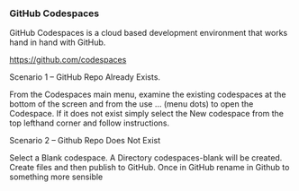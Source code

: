 ### GitHub Codespaces

GitHub Codespaces is a cloud based development environment that works hand in hand with GitHub.

https://github.com/codespaces

Scenario 1 – GitHub Repo Already Exists.

From the Codespaces main menu, examine the existing codespaces at the bottom of the screen and from the use … (menu dots) to open the Codespace. If it does not exist simply select the New codespace from the top lefthand corner and follow instructions.

Scenario 2 – Github Repo Does Not Exist

Select a Blank codespace. A Directory codespaces-blank will be created. Create files and then publish to GitHub. Once in GitHub rename in Github to something more sensible
